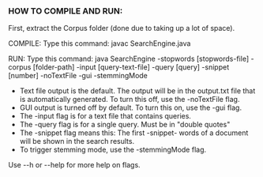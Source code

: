 ### HOW TO COMPILE AND RUN:

First, extract the Corpus folder (done due to taking up a lot of space).

COMPILE: Type this command: javac SearchEngine.java

RUN: Type this command: java SearchEngine -stopwords [stopwords-file] -corpus [folder-path] -input [query-text-file] -query [query] -snippet [number] -noTextFile -gui -stemmingMode

- Text file output is the default. The output will be in the output.txt file that is automatically generated. To turn this off, use the -noTextFile flag.
- GUI output is turned off by default. To turn this on, use the -gui flag.
- The -input flag is for a text file that contains queries.
- The -query flag is for a single query. Must be in "double quotes"
- The -snippet flag means this: The first -snippet- words of a document will be shown in the search results.
- To trigger stemming mode, use the -stemmingMode flag.

Use --h or --help for more help on flags.
